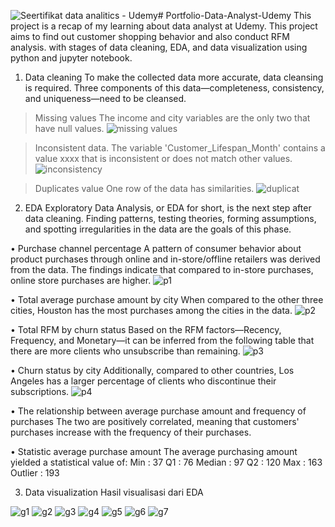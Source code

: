 ![Seertifikat data analitics - Udemy](https://github.com/user-attachments/assets/4b1791dc-5e4f-4860-8df7-4eb73c5787ec)# Portfolio-Data-Analyst-Udemy
This project is a recap of my learning about data analyst at Udemy. 
This project aims to find out customer shopping behavior and also conduct RFM analysis. 
with stages of data cleaning, EDA, and data visualization using python and jupyter notebook.


1.	Data cleaning
    To make the collected data more accurate, data cleansing is required.
  	Three components of this data—completeness, consistency, and uniqueness—need to be cleansed.
  	
  > Missing values
     The income and city variables are the only two that have null values. 
      ![missing values](https://github.com/user-attachments/assets/54c85e46-8408-44b3-a4de-a5c8b8235fd9)

  > Inconsistent data.
     The variable 'Customer_Lifespan_Month' contains a value xxxx that is inconsistent or does not match other values.
      ![inconsistency](https://github.com/user-attachments/assets/932d0ab1-3cf7-4f85-9dfe-882970382f5c)

  >	Duplicates value
     One row of the data has similarities.
      ![duplicat](https://github.com/user-attachments/assets/7dd71559-ba4b-4b37-912f-2a25321ec16b)

2.	EDA
    Exploratory Data Analysis, or EDA for short, is the next step after data cleaning.
  	Finding patterns, testing theories, forming assumptions, and spotting irregularities in the data are the goals of this phase.
  	
•	Purchase channel percentage
  A pattern of consumer behavior about product purchases through online and in-store/offline retailers was derived from the data. 
 The findings indicate that compared to in-store purchases, online store purchases are higher.
  ![p1](https://github.com/user-attachments/assets/6e88589c-8986-4196-bce1-a5bae852c8ab)

•	Total average purchase amount by city
 When compared to the other three cities, Houston has the most purchases among the cities in the data.
   ![p2](https://github.com/user-attachments/assets/e3c83f56-0724-4c15-9de1-c9ca8dcf2714)

•	Total RFM by churn status
 Based on the RFM factors—Recency, Frequency, and Monetary—it can be inferred from the following table 
 that there are more clients who unsubscribe than remaining.
  ![p3](https://github.com/user-attachments/assets/d44b3da6-b5b7-4173-8474-3f1f7005e944)

•	Churn status by city
  Additionally, compared to other countries, Los Angeles has a larger percentage of clients who discontinue their subscriptions.
  ![p4](https://github.com/user-attachments/assets/7b2091b1-fa7f-4b75-988e-9d2513575f90)

•	The relationship between average purchase amount and frequency of purchases
  The two are positively correlated, meaning that customers' purchases increase with the frequency of their purchases.
  
•	Statistic average purchase amount
  The average purchasing amount yielded a statistical value of:
  Min : 37
  Q1 : 76
  Median : 97
  Q2 : 120
  Max : 163
  Outlier : 193 

3.	Data visualization
Hasil visualisasi dari EDA

![g1](https://github.com/user-attachments/assets/bbe06bc0-5be5-45a1-baa1-04c219b5d0e9)
![g2](https://github.com/user-attachments/assets/b320758f-e2c0-408e-9ac2-e559fe4e11b5)
![g3](https://github.com/user-attachments/assets/0e29507b-a2f6-47ae-a078-72a64a837451)
![g4](https://github.com/user-attachments/assets/eabaf1f2-eb9a-472c-a504-9e096ceb87f8)
![g5](https://github.com/user-attachments/assets/c4d01532-6e35-42a2-9a2d-6422788ff6e7)
![g6](https://github.com/user-attachments/assets/1457804a-362c-4ffb-bac9-9b15d2de4e70)
![g7](https://github.com/user-attachments/assets/fd55e942-7ec9-4e5d-96b4-7f29c7fba9c4)

